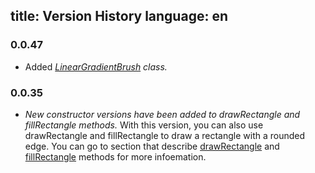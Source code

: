 title: Version History
language: en
---
### 0.0.47
- Added *[LinearGradientBrush](04.07.linearGradientBrush.html) class.*

### 0.0.35
- *New constructor versions have been added to drawRectangle and fillRectangle methods.*
With this version, you can also use drawRectangle and fillRectangle to draw a rectangle with a rounded edge. You can go to section that describe [drawRectangle](03.04.DrawingRectangles.html) and [fillRectangle](03.20.fillRectangle.html) methods for more infoemation.


